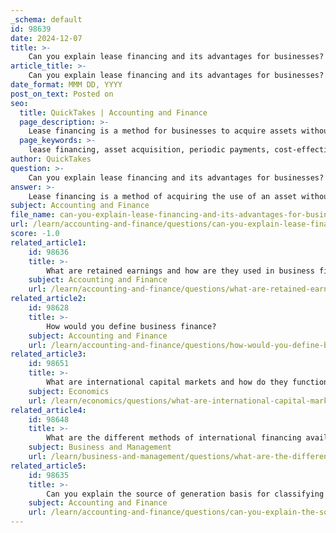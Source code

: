 ```yaml
---
_schema: default
id: 98639
date: 2024-12-07
title: >-
    Can you explain lease financing and its advantages for businesses?
article_title: >-
    Can you explain lease financing and its advantages for businesses?
date_format: MMM DD, YYYY
post_on_text: Posted on
seo:
  title: QuickTakes | Accounting and Finance
  page_description: >-
    Lease financing is a method for businesses to acquire assets without hefty upfront costs, providing advantages like cost-effectiveness, tax deductions, and flexibility to meet changing operational needs.
  page_keywords: >-
    lease financing, asset acquisition, periodic payments, cost-effectiveness, capital preservation, tax benefits, flexible arrangements, access to technology, asset depreciation, cash flow management
author: QuickTakes
question: >-
    Can you explain lease financing and its advantages for businesses?
answer: >-
    Lease financing is a method of acquiring the use of an asset without the need for a substantial upfront investment. In this arrangement, the owner of the asset, known as the lessor, grants the right to use the asset to another party, called the lessee, in exchange for periodic payments over a specified term. This financing option is particularly popular among businesses looking to manage their capital effectively while still accessing necessary equipment or property.\n\n### Advantages of Lease Financing for Businesses\n\n1. **Cost-Effectiveness**: One of the primary benefits of lease financing is its cost-effectiveness. Instead of making a large initial investment to purchase an asset outright, businesses can spread the cost over the lease term. This allows for better cash flow management and the ability to allocate funds to other critical areas of the business.\n\n2. **Preservation of Capital**: Lease financing helps businesses conserve their cash reserves and working capital. By leasing rather than purchasing, companies can maintain liquidity for other operational needs or investments.\n\n3. **Tax Benefits**: Lease payments are typically considered operating expenses and can be fully deducted from the business's taxable income. This can significantly reduce the overall tax liability, freeing up more funds for other purposes.\n\n4. **Flexibility**: Lease agreements can be tailored to fit the specific needs of the business, including the duration of the lease and the type of asset being leased. This flexibility allows businesses to adapt to changing circumstances and upgrade equipment as needed without the burden of ownership.\n\n5. **Access to Up-to-Date Equipment**: Leasing allows businesses to use the latest technology and equipment without the risk of obsolescence. At the end of the lease term, companies can choose to upgrade to newer models, ensuring they remain competitive in their industry.\n\n6. **Reduced Risk of Asset Depreciation**: Since the lessee does not own the asset, they are not directly affected by its depreciation. This can be particularly advantageous for assets that may lose value quickly.\n\n7. **Improved Cash Flow Management**: By spreading payments over time, businesses can better manage their cash flow, making it easier to plan for other expenses and investments.\n\nIn summary, lease financing offers numerous advantages for businesses, including cost savings, tax benefits, and flexibility, making it an attractive option for acquiring necessary assets without the financial strain of outright purchases.
subject: Accounting and Finance
file_name: can-you-explain-lease-financing-and-its-advantages-for-businesses.md
url: /learn/accounting-and-finance/questions/can-you-explain-lease-financing-and-its-advantages-for-businesses
score: -1.0
related_article1:
    id: 98636
    title: >-
        What are retained earnings and how are they used in business finance?
    subject: Accounting and Finance
    url: /learn/accounting-and-finance/questions/what-are-retained-earnings-and-how-are-they-used-in-business-finance
related_article2:
    id: 98628
    title: >-
        How would you define business finance?
    subject: Accounting and Finance
    url: /learn/accounting-and-finance/questions/how-would-you-define-business-finance
related_article3:
    id: 98651
    title: >-
        What are international capital markets and how do they function?
    subject: Economics
    url: /learn/economics/questions/what-are-international-capital-markets-and-how-do-they-function
related_article4:
    id: 98648
    title: >-
        What are the different methods of international financing available to businesses?
    subject: Business and Management
    url: /learn/business-and-management/questions/what-are-the-different-methods-of-international-financing-available-to-businesses
related_article5:
    id: 98635
    title: >-
        Can you explain the source of generation basis for classifying sources of funds?
    subject: Accounting and Finance
    url: /learn/accounting-and-finance/questions/can-you-explain-the-source-of-generation-basis-for-classifying-sources-of-funds
---
```


&nbsp;